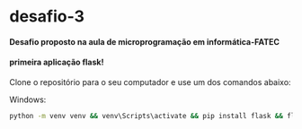# desafio-3
<h4>Desafio proposto na aula de microprogramação em informática-FATEC</h4>
<h4>primeira aplicação flask!</h4>
Clone o repositório para o seu computador e use um dos comandos abaixo:

Windows:
```bash
python -m venv venv && venv\Scripts\activate && pip install flask && flask run
```
